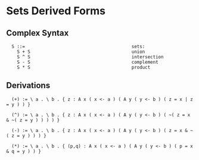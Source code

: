 Sets Derived Forms
==================

Complex Syntax
--------------

```
  S ::=                                        sets:
    S + S                                      union
    S ^ S                                      intersection
    S - S                                      complement
    S * S                                      product
```

Derivations
-----------

```
  (+) := \ a . \ b . { z : A x ( x <- a ) ( A y ( y <- b ) ( z = x | z = y ) ) }
```

```
  (^) := \ a . \ b . { z : A x ( x <- a ) ( A y ( y <- b ) ( ~( z = x & ~( z = y ) ) ) ) }
```

```
  (-) := \ a . \ b . { z : A x ( x <- a ) ( A y ( y <- b ) ( z = x & ~( z = y ) ) ) }
```

```
  (*) := \ a . \ b . { (p,q) : A x ( x <- a ) ( A y ( y <- b ) ( p = x & q = y ) ) }
```
